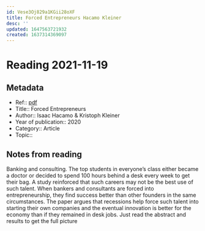 ```yaml
---
id: Vese3Oj829a1KGii28oXF
title: Forced Entrepreneurs Hacamo Kleiner
desc: ''
updated: 1647563721932
created: 1637314369097
---
```

# Reading 2021-11-19

## Metadata

- Ref:: [pdf](https://hecspringfinance.github.io/HacamoKleiner_ForcedEntrepreneurs.pdf)
- Title:: Forced Entrepreneurs
- Author:: Isaac Hacamo & Kristoph Kleiner
- Year of publication:: 2020
- Category:: Article
- Topic:: 

## Notes from reading

Banking and consulting. The top students in everyone’s class either became a doctor or decided to spend 100 hours behind a desk every week to get their bag. A study reinforced that such careers may not be the best use of such talent. When bankers and consultants are forced into entrepreneurship, they find success better than other founders in the same circumstances. The paper argues that recessions help force such talent into starting their own companies and the eventual innovation is better for the economy than if they remained in desk jobs. Just read the abstract and results to get the full picture
